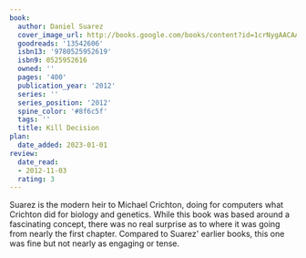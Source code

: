 ```yaml
---
book:
  author: Daniel Suarez
  cover_image_url: http://books.google.com/books/content?id=1crNygAACAAJ&printsec=frontcover&img=1&zoom=1&source=gbs_api
  goodreads: '13542606'
  isbn13: '9780525952619'
  isbn9: 0525952616
  owned: ''
  pages: '400'
  publication_year: '2012'
  series: ''
  series_position: '2012'
  spine_color: '#8f6c5f'
  tags: ''
  title: Kill Decision
plan:
  date_added: 2023-01-01
review:
  date_read:
  - 2012-11-03
  rating: 3
---
```


Suarez is the modern heir to Michael Crichton, doing for computers what Crichton did for biology and genetics. While this book was based around a fascinating concept, there was no real surprise as to where it was going from nearly the first chapter. Compared to Suarez' earlier books, this one was fine but not nearly as engaging or tense.
